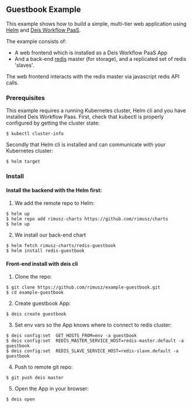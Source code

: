 ## Guestbook Example

This example shows how to build a simple, multi-tier web application using [Helm](https://helm.sh) and [Deis Workflow PaaS](https://deis.com/).

The example consists of:

- A web frontend which is installed as a Deis Workflow PaaS App
- And a back-end [redis](http://redis.io/) master (for storage), and a replicated set of redis 'slaves'.

The web frontend interacts with the redis master via javascript redis API calls.

### Prerequisites

This example requires a running Kubernetes cluster, Helm cli and you have installed Deis Workflow Paas. 
First, check that kubectl is properly configured by getting the cluster state:

```console
$ kubectl cluster-info
```

Secondly that Helm cli is installed and can communicate with your Kubernetes cluster:

```
$ helm target
```

### Install

#### Install the backend with the Helm first:

1) We add the remote repo to Helm:
```
$ helm up
$ helm repo add rimusz-charts https://github.com/rimusz/charts
$ helm up
```

2) We install our back-end chart
```
$ helm fetch rimusz-charts/redis-guestbook
$ helm install redis-guestbook
```

#### Front-end install with deis cli

1) Clone the repo:
```
$ git clone https://github.com/rimusz/example-guestbook.git
$ cd example-guestbook
```

2) Create guestbook App:
```
$ deis create guestbook
```

3) Set env vars so the App knows where to connect to redis cluster:
```
$ deis config:set  GET_HOSTS_FROM=env -a guestbook
$ deis config:set  REDIS_MASTER_SERVICE_HOST=redis-master.default -a guestbook
$ deis config:set  REDIS_SLAVE_SERVICE_HOST=redis-slave.default -a guestbook
```

4) Push to remote git repo:
```
$ git push deis master
```

5) Open the App in your browser:
```
$ deis open
```

